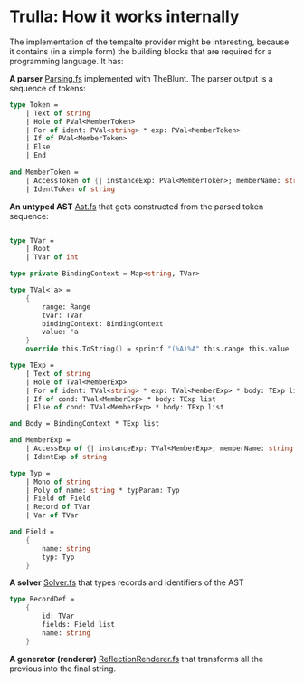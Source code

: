 # Trulla: How it works internally

The implementation of the tempalte provider might be interesting, because it contains (in a simple form) the building blocks that are required for a programming language. It has:

**A parser** [Parsing.fs](src/TypeProvider/Trulla/Parsing.fs) implemented with TheBlunt. The parser output is a sequence of tokens:

```fsharp
type Token =
    | Text of string
    | Hole of PVal<MemberToken>
    | For of ident: PVal<string> * exp: PVal<MemberToken>
    | If of PVal<MemberToken>
    | Else
    | End
    
and MemberToken =
    | AccessToken of {| instanceExp: PVal<MemberToken>; memberName: string |}
    | IdentToken of string
```

**An untyped AST** [Ast.fs](src/TypeProvider/Trulla/Ast.fs) that gets constructed from the parsed token sequence:

```fsharp

type TVar =
    | Root
    | TVar of int

type private BindingContext = Map<string, TVar>

type TVal<'a> =
    { 
        range: Range
        tvar: TVar
        bindingContext: BindingContext
        value: 'a 
    }
    override this.ToString() = sprintf "(%A)%A" this.range this.value

type TExp =
    | Text of string
    | Hole of TVal<MemberExp>
    | For of ident: TVal<string> * exp: TVal<MemberExp> * body: TExp list
    | If of cond: TVal<MemberExp> * body: TExp list
    | Else of cond: TVal<MemberExp> * body: TExp list

and Body = BindingContext * TExp list

and MemberExp =
    | AccessExp of {| instanceExp: TVal<MemberExp>; memberName: string |}
    | IdentExp of string

type Typ =
    | Mono of string
    | Poly of name: string * typParam: Typ
    | Field of Field
    | Record of TVar
    | Var of TVar

and Field = 
    { 
        name: string
        typ: Typ
    }
```

**A solver** [Solver.fs](src/TypeProvider/Trulla/Solver.fs) that types records and identifiers of the AST

```fsharp
type RecordDef =
    {
        id: TVar
        fields: Field list
        name: string
    }
```

**A generator (renderer)** [ReflectionRenderer.fs](src/TypeProvider/Trulla/ReflectionRenderer.fs) that transforms all the previous into the final string.

